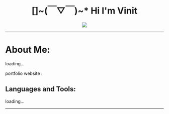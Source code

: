 <h1 align="center">[]~(￣▽￣)~* Hi I'm Vinit</h1> 

<p align="center">
   <img src="https://i.giphy.com/media/v1.Y2lkPTc5MGI3NjExcm0zcXVkZDZkZ3dpNGg0YzNkeHhhdXluODJ6eGVrZGVyMzE4ZTRxaiZlcD12MV9pbnRlcm5hbF9naWZfYnlfaWQmY3Q9Zw/4XJsLtT9HpFhWFdLwR/giphy.gif" > <hr>
</p>

# About Me:
loading...


portfolio website : 


## Languages and Tools:
loading...

 <hr>
